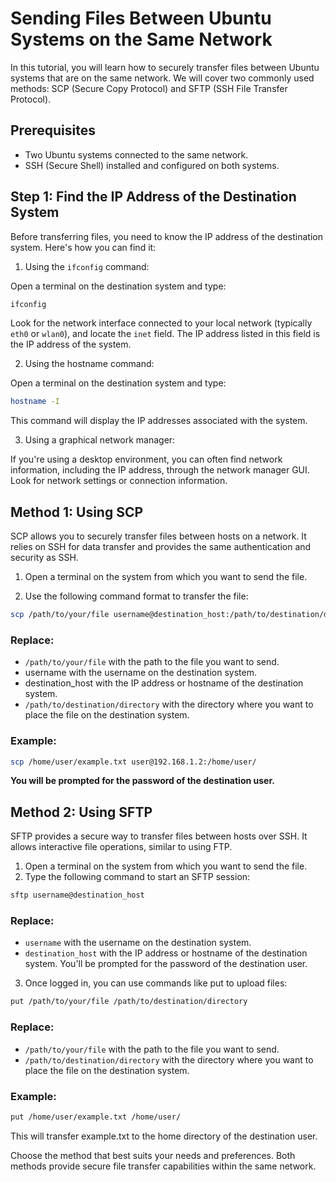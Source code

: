 # Sending Files Between Ubuntu Systems on the Same Network
In this tutorial, you will learn how to securely transfer files between Ubuntu systems that are on the same network. We will cover two commonly used methods: SCP (Secure Copy Protocol) and SFTP (SSH File Transfer Protocol).

## Prerequisites
* Two Ubuntu systems connected to the same network.
* SSH (Secure Shell) installed and configured on both systems.

## Step 1: Find the IP Address of the Destination System

Before transferring files, you need to know the IP address of the destination system. Here's how you can find it:

1. Using the `ifconfig` command:

Open a terminal on the destination system and type:

```bash
ifconfig
```

Look for the network interface connected to your local network (typically `eth0` or `wlan0`), and locate the `inet` field. The IP address listed in this field is the IP address of the system.

2. Using the hostname command:

Open a terminal on the destination system and type:

```bash
hostname -I
```
This command will display the IP addresses associated with the system.

3. Using a graphical network manager:

If you're using a desktop environment, you can often find network information, including the IP address, through the network manager GUI. Look for network settings or connection information.


## Method 1: Using SCP
SCP allows you to securely transfer files between hosts on a network. It relies on SSH for data transfer and provides the same authentication and security as SSH.

1. Open a terminal on the system from which you want to send the file.

2. Use the following command format to transfer the file:

```bash
scp /path/to/your/file username@destination_host:/path/to/destination/directory
```

### Replace:

* `/path/to/your/file` with the path to the file you want to send.
* username with the username on the destination system.
* destination_host with the IP address or hostname of the destination system.
* `/path/to/destination/directory` with the directory where you want to place the file on the destination system.

### Example:

```bash
scp /home/user/example.txt user@192.168.1.2:/home/user/
```
**You will be prompted for the password of the destination user.**


## Method 2: Using SFTP

SFTP provides a secure way to transfer files between hosts over SSH. It allows interactive file operations, similar to using FTP.

1. Open a terminal on the system from which you want to send the file.
2. Type the following command to start an SFTP session:

```bash
sftp username@destination_host
```
### Replace:
* `username` with the username on the destination system.
* `destination_host` with the IP address or hostname of the destination system.
You'll be prompted for the password of the destination user.

3. Once logged in, you can use commands like put to upload files:

```bash
put /path/to/your/file /path/to/destination/directory
```
### Replace:

* `/path/to/your/file` with the path to the file you want to send.
* `/path/to/destination/directory` with the directory where you want to place the file on the destination system.

### Example:

```bash
put /home/user/example.txt /home/user/
```
This will transfer example.txt to the home directory of the destination user.

Choose the method that best suits your needs and preferences. Both methods provide secure file transfer capabilities within the same network.
